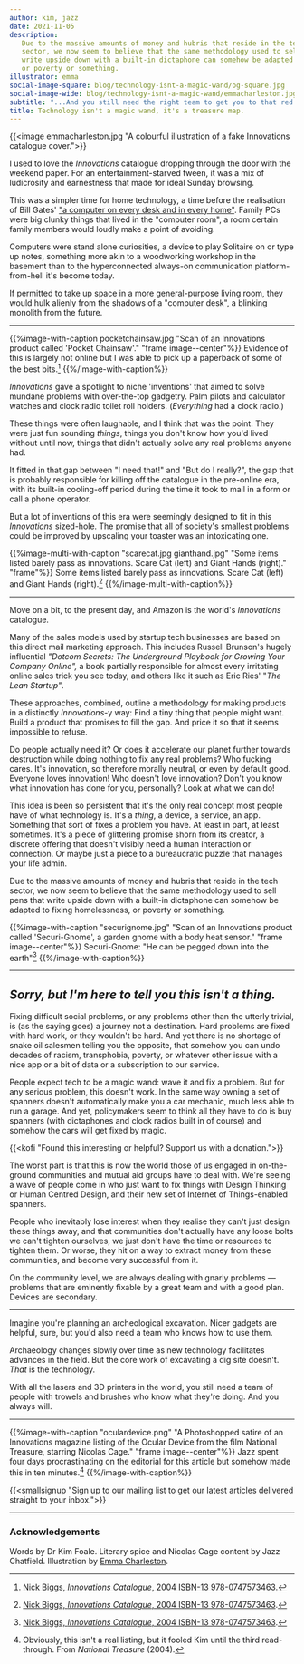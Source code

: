```yaml
---
author: kim, jazz
date: 2021-11-05
description:
   Due to the massive amounts of money and hubris that reside in the tech
   sector, we now seem to believe that the same methodology used to sell pens that
   write upside down with a built-in dictaphone can somehow be adapted to fixing homelessness,
   or poverty or something.
illustrator: emma
social-image-square: blog/technology-isnt-a-magic-wand/og-square.jpg
social-image-wide: blog/technology-isnt-a-magic-wand/emmacharleston.jpg
subtitle: "...And you still need the right team to get you to that red X."
title: Technology isn't a magic wand, it's a treasure map.
---
```


{{<image emmacharleston.jpg "A colourful illustration of a fake Innovations catalogue cover.">}}

I used to love the _Innovations_ catalogue dropping through the door with the weekend paper. For an entertainment-starved tween, it was a mix of ludicrosity and earnestness that made for ideal Sunday browsing.

This was a simpler time for home technology, a time before the realisation of Bill Gates' ["a computer on every desk and in every home"](https://www.businessinsider.com/microsoft-ceo-satya-nadella-bothered-by-bill-gates-mission-2017-2?r=US&IR=T). Family PCs were big clunky things that lived in the "computer room", a room certain family members would loudly make a point of avoiding.

Computers were stand alone curiosities, a device to play Solitaire on or type up notes, something more akin to a woodworking workshop in the basement than to the hyperconnected always-on communication platform-from-hell it's become today.

If permitted to take up space in a more general-purpose living room, they would hulk alienly from the shadows of a "computer desk", a blinking monolith from the future.

---

{{%image-with-caption pocketchainsaw.jpg "Scan of an Innovations product called 'Pocket Chainsaw'." "frame image--center"%}}
Evidence of this is largely not online but I was able to pick up a paperback of some of the best bits.[^1] 
{{%/image-with-caption%}}

_Innovations_ gave a spotlight to niche 'inventions' that aimed to solve mundane problems with over-the-top gadgetry. Palm pilots and calculator watches and clock radio toilet roll holders. (_Everything_ had a clock radio.)

These things were often laughable, and I think that was the point. They were just fun sounding _things_, things you don't know how you'd lived without until now, things that didn't actually solve any real problems anyone had.

It fitted in that gap between "I need that!" and "But do I really?", the gap that is probably responsible for killing off the catalogue in the pre-online era, with its built-in cooling-off period during the time it took to mail in a form or call a phone operator.

But a lot of inventions of this era were seemingly designed to fit in this _Innovations_ sized-hole. The promise that all of society's smallest problems could be improved by upscaling your toaster was an intoxicating one.

{{%image-multi-with-caption "scarecat.jpg gianthand.jpg" "Some items listed barely pass as innovations. Scare Cat (left) and Giant Hands (right)." "frame"%}}
Some items listed barely pass as innovations. Scare Cat (left) and Giant Hands (right).[^1] 
{{%/image-multi-with-caption%}}

---

Move on a bit, to the present day, and Amazon is the world's _Innovations_ catalogue.

Many of the sales models used by startup tech businesses are based on this direct mail marketing approach. This includes Russell Brunson's hugely influential _"Dotcom Secrets: The Underground Playbook for Growing Your Company Online",_ a book partially responsible for almost every irritating online sales trick you see today, and others like it such as Eric Ries' "_The Lean Startup"_.

These approaches, combined, outline a methodology for making products in a distinctly _Innovations_-y way: Find a tiny thing that people might want. Build a product that promises to fill the gap. And price it so that it seems impossible to refuse.

Do people actually need it? Or does it accelerate our planet further towards destruction while doing nothing to fix any real problems? Who fucking cares. It's innovation, so therefore morally neutral, or even by default good. Everyone loves innovation! Who doesn't love innovation? Don't you know what innovation has done for you, personally? Look at what we can do!

This idea is been so persistent that it's the only real concept most people have of what technology is. It's a _thing_, a device, a service, an app. Something that sort of fixes a problem you have. At least in part, at least sometimes. It's a piece of glittering promise shorn from its creator, a discrete offering that doesn't visibly need a human interaction or connection. Or maybe just a piece to a bureaucratic puzzle that manages your life admin.

Due to the massive amounts of money and hubris that reside in the tech sector, we now seem to believe that the same methodology used to sell pens that write upside down with a built-in dictaphone can somehow be adapted to fixing homelessness, or poverty or something.

{{%image-with-caption "securignome.jpg" "Scan of an Innovations product called 'Securi-Gnome', a garden gnome with a body heat sensor." "frame image--center"%}}
Securi-Gnome: "He can be pegged down into the earth"[^1] 
{{%/image-with-caption%}}

---

## _Sorry, but I'm here to tell you this isn't a thing._

Fixing difficult social problems, or any problems other than the utterly trivial, is (as the saying goes) a journey not a destination. Hard problems are fixed with hard work, or they wouldn't be hard. And yet there is no shortage of snake oil salesmen telling you the opposite, that somehow you can undo decades of racism, transphobia, poverty, or whatever other issue with a nice app or a bit of data or a subscription to our service.

People expect tech to be a magic wand: wave it and fix a problem. But for any serious problem, this doesn't work. In the same way owning a set of spanners doesn't automatically make you a car mechanic, much less able to run a garage. And yet, policymakers seem to think all they have to do is buy spanners (with dictaphones and clock radios built in of course) and somehow the cars will get fixed by magic.

{{<kofi "Found this interesting or helpful? Support us with a donation.">}}

The worst part is that this is now the world those of us engaged in on-the-ground communities and mutual aid groups have to deal with. We're seeing a wave of people come in who just want to fix things with Design Thinking or Human Centred Design, and their new set of Internet of Things-enabled spanners.

People who inevitably lose interest when they realise they can't just design these things away, and that communities don't actually have any loose bolts we can't tighten ourselves, we just don't have the time or resources to tighten them. Or worse, they hit on a way to extract money from these communities, and become very successful from it.

On the community level, we are always dealing with gnarly problems — problems that are eminently fixable by a great team and with a good plan. Devices are secondary.

---

Imagine you're planning an archeological excavation. Nicer gadgets are helpful, sure, but you'd also need a team who knows how to use them.

Archaeology changes slowly over time as new technology facilitates advances in the field. But the core work of excavating a dig site doesn't. _That_ is the technology.

With all the lasers and 3D printers in the world, you still need a team of people with trowels and brushes who know what they're doing. And you always will.

---

{{%image-with-caption "oculardevice.png" "A Photoshopped satire of an Innovations magazine listing of the Ocular Device from the film National Treasure, starring Nicolas Cage." "frame image--center"%}}
Jazz spent four days procrastinating on the editorial for this article but somehow made this in ten minutes.[^2]
{{%/image-with-caption%}}

{{<smallsignup "Sign up to our mailing list to get our latest articles delivered straight to your inbox.">}}

---

### Acknowledgements

Words by Dr Kim Foale. Literary spice and Nicolas Cage content by Jazz Chatfield. Illustration by [Emma Charleston](https://www.emmacharleston.co.uk/).

[^1]: [Nick Biggs, _Innovations Catalogue_, 2004 ISBN-13 978-0747573463](https://www.bloomsbury.com/au/innovations-catalogue-9780747573463/).
[^2]: Obviously, this isn't a real listing, but it fooled Kim until the third read-through. From _National Treasure_ (2004).
